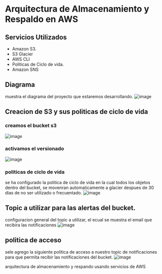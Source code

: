 # Arquitectura de Almacenamiento y Respaldo en AWS

## Servicios Utilizados 
- Amazon S3.
- S3 Glacier
- AWS CLI
- Politicas de Ciclo de vida.
- Amazon SNS

## Diagrama
muestra el diagrama del proyecto que estaremos desarrollando.
![image](https://github.com/user-attachments/assets/b690a69e-56b3-4dcc-9caa-a645ed7b6fea)

## Creacion de S3 y sus politicas de ciclo de vida

### creamos el bucket s3
![image](https://github.com/user-attachments/assets/77553df0-aa9d-441e-9700-507b99f6a09c)

### activamos el versionado 
![image](https://github.com/user-attachments/assets/25ed1a95-37b5-4550-85fa-7e051bbae4fd)

### politicas de ciclo de vida
se ha configurado la politica de ciclo de vida en la cual todos los objetos dentro del bucket, se movenran automaticamente a glacier despues de 30 dias de no ser utilizado o frecuentado.
![image](https://github.com/user-attachments/assets/25bfdaf8-fdf1-4239-aa0b-91b21a163bab)

## Topic a utilizar para las alertas del bucket.
configuracion general del topic a utilizar, el ecual se muestra el email que recibira las notificaciones
![image](https://github.com/user-attachments/assets/f01df1eb-ea5c-4c52-aafe-c85e5d7784d8)


## politica de acceso
sele agrego la siguiente politica de acceso a nuestro topic de notificaciones para que permita recibir las notificaciones del bucket.
![image](https://github.com/user-attachments/assets/1dcbe4a1-3937-49a7-ba43-6901d44ff821)



arquitectura de almacenamiento y respando usando servicios de AWS
